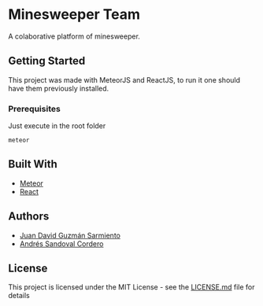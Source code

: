 # Minesweeper Team

A colaborative platform of minesweeper.

## Getting Started

This project was made with MeteorJS and ReactJS, to run it one should have them previously installed.

### Prerequisites

Just execute in the root folder

```
meteor
```

## Built With

* [Meteor](https://www.meteor.com/)
* [React](https://reactjs.org/) 

## Authors

* [Juan David Guzmán Sarmiento](https://jdguzmans.github.io/)
* [Andrés Sandoval Cordero](https://asandovaluniandes.github.io/)

## License

This project is licensed under the MIT License - see the [LICENSE.md](LICENSE.md) file for details
